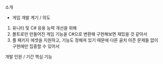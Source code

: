 소개
 - 게임 개발 계기 / 의도

1. 유니티 및 C# 응용 능력 개선을 위해
2. 볼트로만 만들어진 게임 기능을 C#으로 변환해 구현해보면 재밌을 것 같아서
3. 풀 패키지 에셋을 지원하고, 기능도 정해져 있기 때문에 다른 골치 아픈 문제들 없이 구현에만 집중할 수 있어서
   

개발 인원 / 기간
핵심 기능


